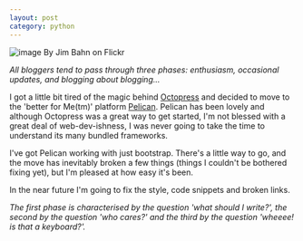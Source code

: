 ```yaml
---
layout: post
category: python
---
```


![](http://farm2.staticflickr.com/1335/1349088634_9689c2fe93_n.jpg "image By Jim Bahn on Flickr")

*All bloggers tend to pass through three phases: enthusiasm, occasional updates,
and blogging about blogging...*

I got a little bit tired of the magic behind [Octopress](http://octopress.org)
and decided to move to the 'better for Me(tm)' platform [Pelican](http://pelican.readthedocs.org/en/3.1.1/).
Pelican has been lovely and although Octopress was a great way to get started,
I'm not blessed with a great deal of web-dev-ishness, I was never going to 
take the time to understand its many bundled frameworks.

I've got Pelican working with just bootstrap. There's a little way to go,
and the move has inevitably broken a few things (things I couldn't be
bothered fixing yet), but I'm pleased at how easy it's been.

In the near future I'm going to fix the style, code snippets and broken
links.

*The first phase is characterised by the question 'what should I write?',
the second by the question 'who cares?' and the third by the question
'wheeee! is that a keyboard?'.*
